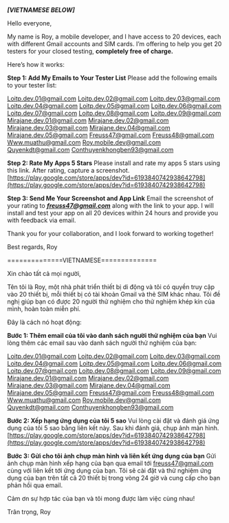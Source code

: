 ***[VIETNAMESE BELOW]***

Hello everyone,

My name is Roy, a mobile developer, and I have access to 20 devices, each with different Gmail accounts and SIM cards. I’m offering to help you get 20 testers for your closed testing, **completely free of charge.**

Here’s how it works:

**Step 1: Add My Emails to Your Tester List**
Please add the following emails to your tester list:

Loitp.dev.01@gmail.com
Loitp.dev.02@gmail.com
Loitp.dev.03@gmail.com
Loitp.dev.04@gmail.com
Loitp.dev.05@gmail.com
Loitp.dev.06@gmail.com
Loitp.dev.07@gmail.com
Loitp.dev.08@gmail.com
Loitp.dev.09@gmail.com
Mirajane.dev.01@gmail.com
Mirajane.dev.02@gmail.com
Mirajane.dev.03@gmail.com
Mirajane.dev.04@gmail.com
Mirajane.dev.05@gmail.com
Freuss47@gmail.com
Freuss48@gmail.com
Www.muathu@gmail.com
Roy.mobile.dev@gmail.com
Quyenkdt@gmail.com
Conthuyenkhongben93@gmail.com

**Step 2: Rate My Apps 5 Stars**
Please install and rate my apps 5 stars using this link.
After rating, capture a screenshot.  [https://play.google.com/store/apps/dev?id=6193840742938642798](https://play.google.com/store/apps/dev?id=6193840742938642798)

**Step 3: Send Me Your Screenshot and App Link** 
Email the screenshot of your rating to  ***[freuss47@gmail.com](mailto:freuss47@gmail.com)***  along with the link to your app. I will install and test your app on all 20 devices within 24 hours and provide you with feedback via email.

Thank you for your collaboration, and I look forward to working together!

Best regards, Roy

==============VIETNAMESE==============

Xin chào tất cả mọi người,

Tên tôi là Roy, một nhà phát triển thiết bị di động và tôi có quyền truy cập vào 20 thiết bị, mỗi thiết bị có tài khoản Gmail và thẻ SIM khác nhau. Tôi đề nghị giúp bạn có được 20 người thử nghiệm cho thử nghiệm khép kín của mình, hoàn toàn miễn phí.

Đây là cách nó hoạt động:

**Bước 1: Thêm email của tôi vào danh sách người thử nghiệm của bạn**
Vui lòng thêm các email sau vào danh sách người thử nghiệm của bạn:

Loitp.dev.01@gmail.com
Loitp.dev.02@gmail.com
Loitp.dev.03@gmail.com
Loitp.dev.04@gmail.com
Loitp.dev.05@gmail.com
Loitp.dev.06@gmail.com
Loitp.dev.07@gmail.com
Loitp.dev.08@gmail.com
Loitp.dev.09@gmail.com
Mirajane.dev.01@gmail.com
Mirajane.dev.02@gmail.com
Mirajane.dev.03@gmail.com
Mirajane.dev.04@gmail.com
Mirajane.dev.05@gmail.com
Freuss47@gmail.com
Freuss48@gmail.com
Www.muathu@gmail.com
Roy.mobile.dev@gmail.com
Quyenkdt@gmail.com
Conthuyenkhongben93@gmail.com

**Bước 2: Xếp hạng ứng dụng của tôi 5 sao**
Vui lòng cài đặt và đánh giá ứng dụng của tôi 5 sao bằng liên kết này. Sau khi đánh giá, chụp ảnh màn hình.  [https://play.google.com/store/apps/dev?id=6193840742938642798](https://play.google.com/store/apps/dev?id=6193840742938642798)

**Bước 3: Gửi cho tôi ảnh chụp màn hình và liên kết ứng dụng của bạn**
Gửi ảnh chụp màn hình xếp hạng của bạn qua email tới  [freuss47@gmail.com](mailto:freuss47@gmail.com)  cùng với liên kết tới ứng dụng của bạn. Tôi sẽ cài đặt và thử nghiệm ứng dụng của bạn trên tất cả 20 thiết bị trong vòng 24 giờ và cung cấp cho bạn phản hồi qua email.

Cảm ơn sự hợp tác của bạn và tôi mong được làm việc cùng nhau!

Trân trọng, Roy
